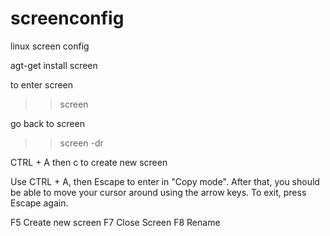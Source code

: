 screenconfig
============

linux screen config

agt-get install screen


to enter screen
>>screen  

go back to screen
>>screen -dr

CTRL + A then c  to create new screen

Use CTRL + A, then Escape to enter in "Copy mode". After that, you should be able to move your cursor around using the arrow keys. To exit, press Escape again.

F5 Create new screen
F7 Close Screen
F8 Rename
